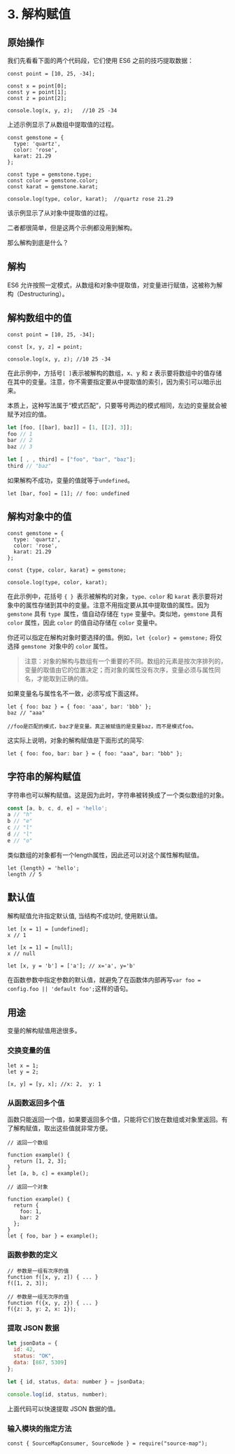 # 3. 解构赋值

## 原始操作

我们先看看下面的两个代码段，它们使用 ES6 之前的技巧提取数据：

```
const point = [10, 25, -34];

const x = point[0];
const y = point[1];
const z = point[2];

console.log(x, y, z);   //10 25 -34
```

上述示例显示了从数组中提取值的过程。

```
const gemstone = {
  type: 'quartz',
  color: 'rose',
  karat: 21.29
};

const type = gemstone.type;
const color = gemstone.color;
const karat = gemstone.karat;

console.log(type, color, karat);  //quartz rose 21.29
```

该示例显示了从对象中提取值的过程。

二者都很简单，但是这两个示例都没用到解构。

那么解构到底是什么？

## 解构

ES6 允许按照一定模式，从数组和对象中提取值，对变量进行赋值，这被称为解构（Destructuring）。


## 解构数组中的值

```
const point = [10, 25, -34];

const [x, y, z] = point;

console.log(x, y, z); //10 25 -34
```
在此示例中，方括号` [ ] `表示被解构的数组，x、y 和 z 表示要将数组中的值存储在其中的变量。注意，你不需要指定要从中提取值的索引，因为索引可以暗示出来。

本质上，这种写法属于“模式匹配”，只要等号两边的模式相同，左边的变量就会被赋予对应的值。

```js
let [foo, [[bar], baz]] = [1, [[2], 3]];
foo // 1
bar // 2
baz // 3

let [ , , third] = ["foo", "bar", "baz"];
third // "baz"
```

如果解构不成功，变量的值就等于`undefined`。

```
let [bar, foo] = [1]; // foo: undefined
```

## 解构对象中的值

```
const gemstone = {
  type: 'quartz',
  color: 'rose',
  karat: 21.29
};

const {type, color, karat} = gemstone;

console.log(type, color, karat);
```

在此示例中，花括号 `{ } `表示被解构的对象，`type、color` 和 `karat` 表示要将对象中的属性存储到其中的变量。注意不用指定要从其中提取值的属性。因为 `gemstone` 具有 `type `属性，值自动存储在 `type` 变量中。类似地，`gemstone` 具有 `color` 属性，因此 `color` 的值自动存储在 `color` 变量中。

你还可以指定在解构对象时要选择的值。例如，`let {color} = gemstone;` 将仅选择 `gemstone `对象中的 `color` 属性。

> 注意：对象的解构与数组有一个重要的不同。数组的元素是按次序排列的，变量的取值由它的位置决定；而对象的属性没有次序，变量必须与属性同名，才能取到正确的值。

如果变量名与属性名不一致，必须写成下面这样。

```
let { foo: baz } = { foo: 'aaa', bar: 'bbb' };
baz // "aaa"

//foo是匹配的模式，baz才是变量。真正被赋值的是变量baz，而不是模式foo。
```
这实际上说明，对象的解构赋值是下面形式的简写: 

```
let { foo: foo, bar: bar } = { foo: "aaa", bar: "bbb" };
```

## 字符串的解构赋值

字符串也可以解构赋值。这是因为此时，字符串被转换成了一个类似数组的对象。

```js
const [a, b, c, d, e] = 'hello';
a // "h"
b // "e"
c // "l"
d // "l"
e // "o"
```

类似数组的对象都有一个length属性，因此还可以对这个属性解构赋值。

```
let {length} = 'hello';
length // 5
```

## 默认值

解构赋值允许指定默认值, 当结构不成功时, 使用默认值。

```
let [x = 1] = [undefined];
x // 1

let [x = 1] = [null];
x // null

let [x, y = 'b'] = ['a']; // x='a', y='b'
```

在函数参数中指定参数的默认值，就避免了在函数体内部再写`var foo = config.foo || 'default foo';`这样的语句。

## 用途

变量的解构赋值用途很多。

### 交换变量的值

```
let x = 1;
let y = 2;

[x, y] = [y, x]; //x: 2,  y: 1
```

### 从函数返回多个值

函数只能返回一个值，如果要返回多个值，只能将它们放在数组或对象里返回。有了解构赋值，取出这些值就非常方便。

```
// 返回一个数组

function example() {
  return [1, 2, 3];
}
let [a, b, c] = example();

// 返回一个对象

function example() {
  return {
    foo: 1,
    bar: 2
  };
}
let { foo, bar } = example();
```

### 函数参数的定义

```
// 参数是一组有次序的值
function f([x, y, z]) { ... }
f([1, 2, 3]);

// 参数是一组无次序的值
function f({x, y, z}) { ... }
f({z: 3, y: 2, x: 1});
```

### 提取 JSON 数据

```js
let jsonData = {
  id: 42,
  status: "OK",
  data: [867, 5309]
};

let { id, status, data: number } = jsonData;

console.log(id, status, number);
```
上面代码可以快速提取 JSON 数据的值。

### 输入模块的指定方法

```
const { SourceMapConsumer, SourceNode } = require("source-map");
```




